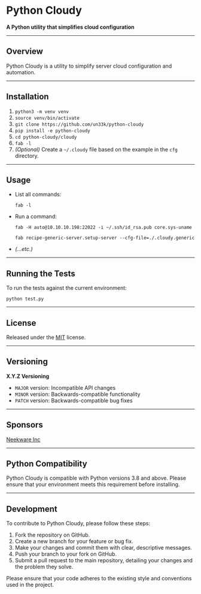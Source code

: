 # Python Cloudy

**A Python utility that simplifies cloud configuration**

---

## Overview

Python Cloudy is a utility to simplify server cloud configuration and automation.

---

## Installation

1. `python3 -m venv venv`
2. `source venv/bin/activate`
3. `git clone https://github.com/un33k/python-cloudy`
4. `pip install -e python-cloudy`
5. `cd python-cloudy/cloudy`
6. `fab -l`
7. *(Optional)* Create a `~/.cloudy` file based on the example in the `cfg` directory.

---

## Usage

- List all commands:
  ```
  fab -l
  ```
- Run a command:
  ```
  fab -H auto@10.10.10.198:22022 -i ~/.ssh/id_rsa.pub core.sys-uname
  ```
  ```
  fab recipe-generic-server.setup-server --cfg-file=./.cloudy.generic
  ```
- *(...etc.)*

---

## Running the Tests

To run the tests against the current environment:

```
python test.py
```

---

## License

Released under the [MIT](LICENSE) license.

---

## Versioning

**X.Y.Z Versioning**

- `MAJOR` version: Incompatible API changes
- `MINOR` version: Backwards-compatible functionality
- `PATCH` version: Backwards-compatible bug fixes

---

## Sponsors

[Neekware Inc](https://neekware.com)

---

## Python Compatibility

Python Cloudy is compatible with Python versions 3.8 and above. Please ensure that your environment meets this requirement before installing.

---

## Development

To contribute to Python Cloudy, please follow these steps:

1. Fork the repository on GitHub.
2. Create a new branch for your feature or bug fix.
3. Make your changes and commit them with clear, descriptive messages.
4. Push your branch to your fork on GitHub.
5. Submit a pull request to the main repository, detailing your changes and the problem they solve.

Please ensure that your code adheres to the existing style and conventions used in the project.
